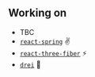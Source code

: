 ## Working on
- TBC
- [`react-spring`](https://github.com/pmndrs/react-spring) :v:
- [`react-three-fiber`](https://github.com/pmndrs/react-three-fiber) ⚡
- [`drei`](https://github.com/pmndrs/drei) 🌭
